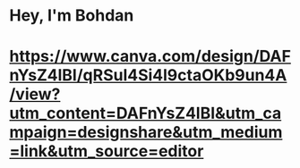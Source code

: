 # Hey, I'm Bohdan

# https://www.canva.com/design/DAFnYsZ4lBI/qRSul4Si4l9ctaOKb9un4A/view?utm_content=DAFnYsZ4lBI&utm_campaign=designshare&utm_medium=link&utm_source=editor
